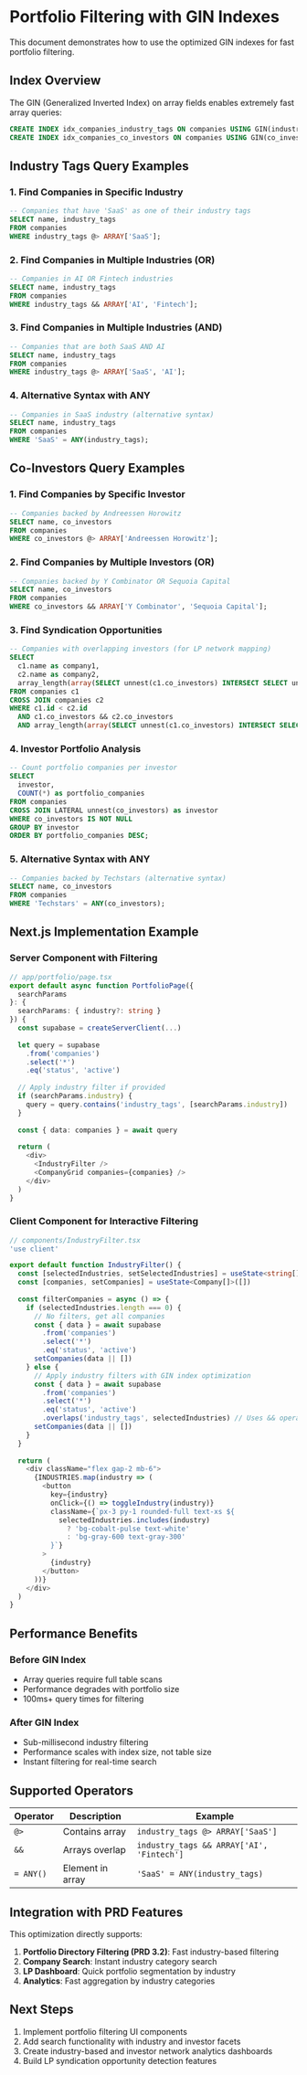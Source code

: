 # Portfolio Filtering with GIN Indexes

This document demonstrates how to use the optimized GIN indexes for fast portfolio filtering.

## Index Overview

The GIN (Generalized Inverted Index) on array fields enables extremely fast array queries:

```sql
CREATE INDEX idx_companies_industry_tags ON companies USING GIN(industry_tags);
CREATE INDEX idx_companies_co_investors ON companies USING GIN(co_investors);
```

## Industry Tags Query Examples

### 1. Find Companies in Specific Industry
```sql
-- Companies that have 'SaaS' as one of their industry tags
SELECT name, industry_tags 
FROM companies 
WHERE industry_tags @> ARRAY['SaaS'];
```

### 2. Find Companies in Multiple Industries (OR)
```sql
-- Companies in AI OR Fintech industries
SELECT name, industry_tags 
FROM companies 
WHERE industry_tags && ARRAY['AI', 'Fintech'];
```

### 3. Find Companies in Multiple Industries (AND)
```sql
-- Companies that are both SaaS AND AI
SELECT name, industry_tags 
FROM companies 
WHERE industry_tags @> ARRAY['SaaS', 'AI'];
```

### 4. Alternative Syntax with ANY
```sql
-- Companies in SaaS industry (alternative syntax)
SELECT name, industry_tags 
FROM companies 
WHERE 'SaaS' = ANY(industry_tags);
```

## Co-Investors Query Examples

### 1. Find Companies by Specific Investor
```sql
-- Companies backed by Andreessen Horowitz
SELECT name, co_investors 
FROM companies 
WHERE co_investors @> ARRAY['Andreessen Horowitz'];
```

### 2. Find Companies by Multiple Investors (OR)
```sql
-- Companies backed by Y Combinator OR Sequoia Capital
SELECT name, co_investors 
FROM companies 
WHERE co_investors && ARRAY['Y Combinator', 'Sequoia Capital'];
```

### 3. Find Syndication Opportunities
```sql
-- Companies with overlapping investors (for LP network mapping)
SELECT 
  c1.name as company1, 
  c2.name as company2,
  array_length(array(SELECT unnest(c1.co_investors) INTERSECT SELECT unnest(c2.co_investors)), 1) as shared_count
FROM companies c1
CROSS JOIN companies c2
WHERE c1.id < c2.id 
  AND c1.co_investors && c2.co_investors
  AND array_length(array(SELECT unnest(c1.co_investors) INTERSECT SELECT unnest(c2.co_investors)), 1) > 0;
```

### 4. Investor Portfolio Analysis
```sql
-- Count portfolio companies per investor
SELECT 
  investor,
  COUNT(*) as portfolio_companies
FROM companies
CROSS JOIN LATERAL unnest(co_investors) as investor
WHERE co_investors IS NOT NULL
GROUP BY investor
ORDER BY portfolio_companies DESC;
```

### 5. Alternative Syntax with ANY
```sql
-- Companies backed by Techstars (alternative syntax)
SELECT name, co_investors 
FROM companies 
WHERE 'Techstars' = ANY(co_investors);
```

## Next.js Implementation Example

### Server Component with Filtering
```typescript
// app/portfolio/page.tsx
export default async function PortfolioPage({ 
  searchParams 
}: { 
  searchParams: { industry?: string } 
}) {
  const supabase = createServerClient(...)
  
  let query = supabase
    .from('companies')
    .select('*')
    .eq('status', 'active')
  
  // Apply industry filter if provided
  if (searchParams.industry) {
    query = query.contains('industry_tags', [searchParams.industry])
  }
  
  const { data: companies } = await query
  
  return (
    <div>
      <IndustryFilter />
      <CompanyGrid companies={companies} />
    </div>
  )
}
```

### Client Component for Interactive Filtering
```typescript
// components/IndustryFilter.tsx
'use client'

export default function IndustryFilter() {
  const [selectedIndustries, setSelectedIndustries] = useState<string[]>([])
  const [companies, setCompanies] = useState<Company[]>([])
  
  const filterCompanies = async () => {
    if (selectedIndustries.length === 0) {
      // No filters, get all companies
      const { data } = await supabase
        .from('companies')
        .select('*')
        .eq('status', 'active')
      setCompanies(data || [])
    } else {
      // Apply industry filters with GIN index optimization
      const { data } = await supabase
        .from('companies')
        .select('*')
        .eq('status', 'active')
        .overlaps('industry_tags', selectedIndustries) // Uses && operator
      setCompanies(data || [])
    }
  }
  
  return (
    <div className="flex gap-2 mb-6">
      {INDUSTRIES.map(industry => (
        <button
          key={industry}
          onClick={() => toggleIndustry(industry)}
          className={`px-3 py-1 rounded-full text-xs ${
            selectedIndustries.includes(industry)
              ? 'bg-cobalt-pulse text-white'
              : 'bg-gray-600 text-gray-300'
          }`}
        >
          {industry}
        </button>
      ))}
    </div>
  )
}
```

## Performance Benefits

### Before GIN Index
- Array queries require full table scans
- Performance degrades with portfolio size
- 100ms+ query times for filtering

### After GIN Index
- Sub-millisecond industry filtering
- Performance scales with index size, not table size
- Instant filtering for real-time search

## Supported Operators

| Operator | Description | Example |
|----------|-------------|---------|
| `@>` | Contains array | `industry_tags @> ARRAY['SaaS']` |
| `&&` | Arrays overlap | `industry_tags && ARRAY['AI', 'Fintech']` |
| `= ANY()` | Element in array | `'SaaS' = ANY(industry_tags)` |

## Integration with PRD Features

This optimization directly supports:

1. **Portfolio Directory Filtering (PRD 3.2)**: Fast industry-based filtering
2. **Company Search**: Instant industry category search
3. **LP Dashboard**: Quick portfolio segmentation by industry
4. **Analytics**: Fast aggregation by industry categories

## Next Steps

1. Implement portfolio filtering UI components
2. Add search functionality with industry and investor facets  
3. Create industry-based and investor network analytics dashboards
4. Build LP syndication opportunity detection features 